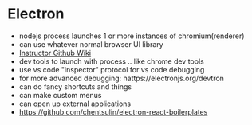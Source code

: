 # Electron

* nodejs process launches 1 or more instances of chromium(renderer)
* can use whatever normal browser UI library
* [Instructor Github Wiki](https://github.com/reverentgeek/electron-workshop/wiki/Electron-Workshop!)
* dev tools to launch with process  .. like chrome dev tools
* use vs code "inspector" protocol for vs code debugging
* for more advanced debugging: hattps://electronjs.org/devtron
* can do fancy shortcuts and things
* can make custom menus
* can open up external applications
* https://github.com/chentsulin/electron-react-boilerplates